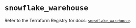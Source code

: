 # `snowflake_warehouse`

Refer to the Terraform Registry for docs: [`snowflake_warehouse`](https://registry.terraform.io/providers/snowflake-labs/snowflake/1.0.0/docs/resources/warehouse).
